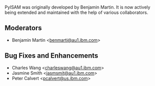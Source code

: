 PyISAM was originally developed by Benjamin Martin. It is now actively being extended and maintained with the help of various collaborators.

## Moderators
- Benjamin Martin \<benmarti@au1.ibm.com\>

## Bug Fixes and Enhancements
- Charles Wang \<charleswang@au1.ibm.com\>
- Jasmine Smith \<jasmsmit@au1.ibm.com\>
- Peter Calvert \<pcalvert@us.ibm.com\>
